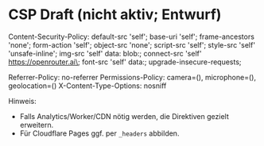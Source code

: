 # CSP Draft (nicht aktiv; Entwurf)

Content-Security-Policy:
default-src 'self';
base-uri 'self';
frame-ancestors 'none';
form-action 'self';
object-src 'none';
script-src 'self';
style-src 'self' 'unsafe-inline';
img-src 'self' data: blob:;
connect-src 'self' https://openrouter.ai\;
font-src 'self' data:;
upgrade-insecure-requests;

Referrer-Policy: no-referrer
Permissions-Policy: camera=(), microphone=(), geolocation=()
X-Content-Type-Options: nosniff

Hinweis:
- Falls Analytics/Worker/CDN nötig werden, die Direktiven gezielt erweitern.
- Für Cloudflare Pages ggf. per `_headers` abbilden.
